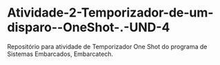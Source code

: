 # Atividade-2-Temporizador-de-um-disparo--OneShot-.-UND-4
Repositório para atividade de Temporizador One Shot do programa de Sistemas Embarcados, Embarcatech.
